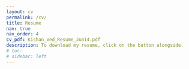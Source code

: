 ```yaml
---
layout: cv
permalink: /cv/
title: Resume
nav: true
nav_order: 4
cv_pdf: Kishan_Ved_Resume_Jun14.pdf
description: To download my resume, click on the button alongside.
# toc:
# sidebar: left
---
```

